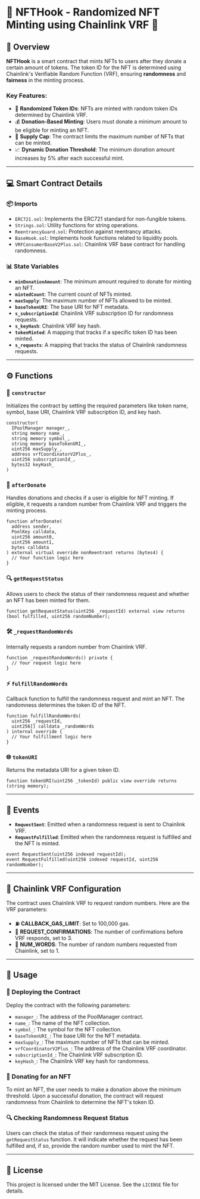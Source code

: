 
# **🌟 NFTHook - Randomized NFT Minting using Chainlink VRF 🌟**

## **📜 Overview**

**NFTHook** is a smart contract that mints NFTs to users after they donate a certain amount of tokens. The token ID for the NFT is determined using Chainlink's Verifiable Random Function (VRF), ensuring **randomness** and **fairness** in the minting process.

### Key Features:
- 🎲 **Randomized Token IDs**: NFTs are minted with random token IDs determined by Chainlink VRF.
- 💰 **Donation-Based Minting**: Users must donate a minimum amount to be eligible for minting an NFT.
- 🚀 **Supply Cap**: The contract limits the maximum number of NFTs that can be minted.
- 📈 **Dynamic Donation Threshold**: The minimum donation amount increases by 5% after each successful mint.

---

## **💻 Smart Contract Details**

### 📦 Imports
- `ERC721.sol`: Implements the ERC721 standard for non-fungible tokens.
- `Strings.sol`: Utility functions for string operations.
- `ReentrancyGuard.sol`: Protection against reentrancy attacks.
- `BaseHook.sol`: Implements hook functions related to liquidity pools.
- `VRFConsumerBaseV2Plus.sol`: Chainlink VRF base contract for handling randomness.

### 📊 State Variables
- **`minDonationAmount`**: The minimum amount required to donate for minting an NFT.
- **`mintedCount`**: The current count of NFTs minted.
- **`maxSupply`**: The maximum number of NFTs allowed to be minted.
- **`baseTokenURI`**: The base URI for NFT metadata.
- **`s_subscriptionId`**: Chainlink VRF subscription ID for randomness requests.
- **`s_keyHash`**: Chainlink VRF key hash.
- **`tokenMinted`**: A mapping that tracks if a specific token ID has been minted.
- **`s_requests`**: A mapping that tracks the status of Chainlink randomness requests.

---

## **⚙️ Functions**

### 🔧 `constructor`
Initializes the contract by setting the required parameters like token name, symbol, base URI, Chainlink VRF subscription ID, and key hash.

```solidity
constructor(
  IPoolManager manager_,
  string memory name_,
  string memory symbol_,
  string memory baseTokenURI_,
  uint256 maxSupply_,
  address vrfCoordinatorV2Plus_,
  uint256 subscriptionId_,
  bytes32 keyHash_
)
```

### 🎁 `afterDonate`
Handles donations and checks if a user is eligible for NFT minting. If eligible, it requests a random number from Chainlink VRF and triggers the minting process.

```solidity
function afterDonate(
  address sender,
  PoolKey calldata,
  uint256 amount0,
  uint256 amount1,
  bytes calldata
) external virtual override nonReentrant returns (bytes4) {
  // Your function logic here
}
```

### 🔍 `getRequestStatus`
Allows users to check the status of their randomness request and whether an NFT has been minted for them.

```solidity
function getRequestStatus(uint256 _requestId) external view returns (bool fulfilled, uint256 randomNumber);
```

### 🛠️ `_requestRandomWords`
Internally requests a random number from Chainlink VRF.

```solidity
function _requestRandomWords() private {
  // Your request logic here
}
```

### ⚡ `fulfillRandomWords`
Callback function to fulfill the randomness request and mint an NFT. The randomness determines the token ID of the NFT.

```solidity
function fulfillRandomWords(
  uint256 _requestId,
  uint256[] calldata _randomWords
) internal override {
  // Your fulfillment logic here
}
```

### 🌐 `tokenURI`
Returns the metadata URI for a given token ID.

```solidity
function tokenURI(uint256 _tokenId) public view override returns (string memory);
```

---

## **🔔 Events**

- **`RequestSent`**: Emitted when a randomness request is sent to Chainlink VRF.
- **`RequestFulfilled`**: Emitted when the randomness request is fulfilled and the NFT is minted.

```solidity
event RequestSent(uint256 indexed requestId);
event RequestFulfilled(uint256 indexed requestId, uint256 randomNumber);
```

---

## **🔗 Chainlink VRF Configuration**

The contract uses Chainlink VRF to request random numbers. Here are the VRF parameters:

- ⛽ **CALLBACK_GAS_LIMIT**: Set to 100,000 gas.
- 🔄 **REQUEST_CONFIRMATIONS**: The number of confirmations before VRF responds, set to 3.
- 🎲 **NUM_WORDS**: The number of random numbers requested from Chainlink, set to 1.

---

## **📝 Usage**

### 🚀 Deploying the Contract
Deploy the contract with the following parameters:

- `manager_`: The address of the PoolManager contract.
- `name_`: The name of the NFT collection.
- `symbol_`: The symbol for the NFT collection.
- `baseTokenURI_`: The base URI for the NFT metadata.
- `maxSupply_`: The maximum number of NFTs that can be minted.
- `vrfCoordinatorV2Plus_`: The address of the Chainlink VRF coordinator.
- `subscriptionId_`: The Chainlink VRF subscription ID.
- `keyHash_`: The Chainlink VRF key hash for randomness.

### 💸 Donating for an NFT
To mint an NFT, the user needs to make a donation above the minimum threshold. Upon a successful donation, the contract will request randomness from Chainlink to determine the NFT's token ID.

### 🔍 Checking Randomness Request Status
Users can check the status of their randomness request using the `getRequestStatus` function. It will indicate whether the request has been fulfilled and, if so, provide the random number used to mint the NFT.

---

## **📄 License**
This project is licensed under the MIT License. See the `LICENSE` file for details.
